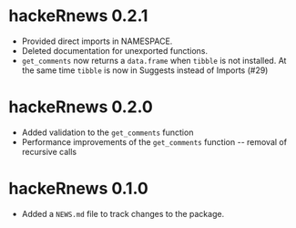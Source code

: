 # hackeRnews 0.2.1

* Provided direct imports in NAMESPACE.
* Deleted documentation for unexported functions.
* `get_comments` now returns a `data.frame` when `tibble` is not installed. At the same time `tibble` is now in Suggests instead of Imports (#29)

# hackeRnews 0.2.0

* Added validation to the `get_comments` function 
* Performance improvements of the `get_comments` function -- removal of recursive calls

# hackeRnews 0.1.0

* Added a `NEWS.md` file to track changes to the package.

